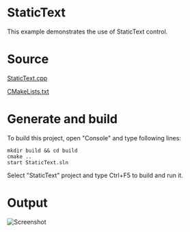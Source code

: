 # StaticText

This example demonstrates the use of StaticText control.

# Source

[StaticText.cpp](StaticText.cpp)

[CMakeLists.txt](CMakeLists.txt)

# Generate and build

To build this project, open "Console" and type following lines:

``` shell
mkdir build && cd build
cmake .. 
start StaticText.sln
```

Select "StaticText" project and type Ctrl+F5 to build and run it.

# Output

![Screenshot](../../../../docs/Pictures/StaticText.png)
